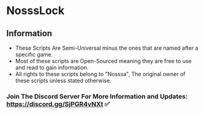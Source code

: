 # NosssLock

## Information
* These Scripts Are Semi-Universal minus the ones that are named after a specific game.
* Most of these scripts are Open-Sourced meaning they are free to use and read to gain information.
* All rights to these scripts belong to "Nosssa", The original owner of these scripts unless stated otherwise.

### Join The Discord Server For More Information and Updates: https://discord.gg/SjPGR4vNXt ✅
